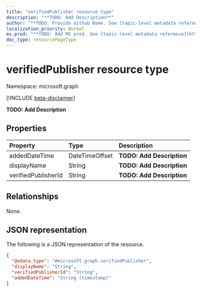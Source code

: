 ```yaml
---
title: "verifiedPublisher resource type"
description: "**TODO: Add Description**"
author: "**TODO: Provide Github Name. See [topic-level metadata reference](https://msgo.azurewebsites.net/add/document/guidelines/metadata.html#topic-level-metadata)**"
localization_priority: Normal
ms.prod: "**TODO: Add MS prod. See [topic-level metadata reference](https://msgo.azurewebsites.net/add/document/guidelines/metadata.html#topic-level-metadata)**"
doc_type: resourcePageType
---
```


# verifiedPublisher resource type

Namespace: microsoft.graph

[!INCLUDE [beta-disclaimer](../../includes/beta-disclaimer.md)]

**TODO: Add Description**

## Properties
|Property|Type|Description|
|:---|:---|:---|
|addedDateTime|DateTimeOffset|**TODO: Add Description**|
|displayName|String|**TODO: Add Description**|
|verifiedPublisherId|String|**TODO: Add Description**|

## Relationships
None.

## JSON representation
The following is a JSON representation of the resource.
<!-- {
  "blockType": "resource",
  "@odata.type": "microsoft.graph.verifiedPublisher"
}
-->
``` json
{
  "@odata.type": "#microsoft.graph.verifiedPublisher",
  "displayName": "String",
  "verifiedPublisherId": "String",
  "addedDateTime": "String (timestamp)"
}
```

